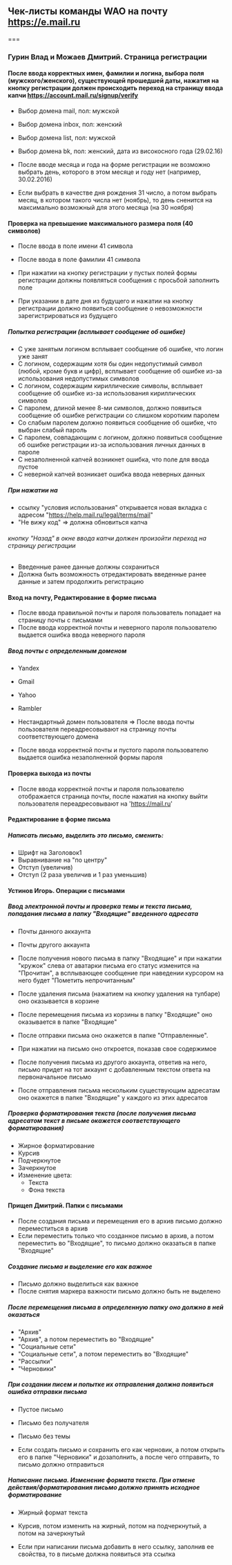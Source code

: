 ## Чек-листы команды WAO на почту https://e.mail.ru
===

### Гурин Влад и Можаев Дмитрий. Страница регистрации

#### После ввода корректных имен, фамилии и логина, выбора поля (мужского/женского), существующей прошедшей даты, нажатия на кнопку регистрации должен происходить переход на страницу ввода капчи https://account.mail.ru/signup/verify


* Выбор домена mail, пол: мужской
* Выбор домена inbox, пол: женский
* Выбор домена list, пол: мужской
* Выбор домена bk, пол: женский, дата из високосного года (29.02.16)


* После вводе месяца и года на форме регистрации не возможно выбрать день, которого в этом месяце и году нет (например, 30.02.2016)
* Если выбрать в качестве дня рождения 31 число, а потом выбрать месяц, в котором такого числа нет (ноябрь), то день сненится на максимально возможный для этого месяца (на 30 ноября)


#### Проверка на превышение максимального размера поля (40 символов)

* После ввода в поле имени 41 символа
* После ввода в поле фамилии 41 символа


* При нажатии на кнопку регистрации у пустых полей формы регистрации должны появляться сообщения с просьбой заполнить поле
* При указании в дате дня из будущего и нажатии на кнопку регистрации должно появиться сообщение о невозможности зарегистрироваться из будущего


##### Попытка регистрации (всплывает сообщение об ошибке)

* С уже занятым логином всплывает сообщение об ошибке, что логин уже занят
* С логином, содержащим хотя бы один недопустимый символ (любой, кроме букв и цифр), всплывает сообщение об ошибке из-за использования недопустимых символов
* С логином, содержащим кириллические символы, всплывает сообщение об ошибке из-за использования кириллических символов
* С паролем, длиной менее 8-ми символов, должно появиться сообщение об ошибке регистрации со слишком коротким паролем
* Со слабым паролем должно появиться сообщение об ошибке, что выбран слабый пароль
* С паролем, совпадающим с логином, должно появиться сообщение об ошибке регистрации из-за использования личных данных в пароле
* С незаполненной капчей возникнет ошибка, что поле для ввода пустое
* С неверной капчей возникает ошибка ввода неверных данных

##### При нажатии на

* ссылку "условия использования" открывается новая вкладка с адресом "https://help.mail.ru/legal/terms/mail"
* "Не вижу код" => должна обновиться капча

###### кнопку "Назад" в окне ввода капчи должен произойти переход на страницу регистрации

* Введенные ранее данные должны сохраниться
* Должна быть возможность отредактировать введенные ранее данные и затем продолжить регистрацию


#### Вход на почту, Редактирование в форме письма

* После ввода правильной почты и пароля пользователь попадает на страницу почты с письмами
* После ввода корректной почты и неверного пароля пользователю выдается ошибка ввода неверного пароля

##### Ввод почты с определенным доменом

* Yandex
* Gmail
* Yahoo
* Rambler
* Нестандартный домен пользователя
=> После ввода почты пользователя переадресовывают на страницу почты соответствующего домена


* После ввода корректной почты и пустого пароля пользователю выдается ошибка незаполненной формы пароля


#### Проверка выхода из почты

* После ввода корректной почты и пароля пользователю отображается страница почты, после нажатия на кнопку выйти пользователя переадресовывают на 'https://mail.ru'

#### Редактирование в форме письма

##### Написать письмо, выделить это письмо, сменить:
* Шрифт на Заголовок1
* Выравнивание на "по центру"
* Отступ (увеличив)
* Отступ (2 раза увеличив и 1 раз уменьшив)


#### Устинов Игорь. Операции с письмами

##### Ввод электронной почты и проверка темы и текста письма, попадания письма в папку "Входящие" введенного адресата

* Почты данного аккаунта
* Почты другого аккаунта


* После получения нового письма в папку "Входящие" и при нажатии "кружок" слева от аватарки письма его статус изменится на "Прочитан", а всплывающее сообщение при наведении курсором на него будет "Пометить непрочитанным"
* После удаления письма (нажатием на кнопку удаления на тулбаре) оно оказывается в корзине
* После перемещения письма из корзины в папку "Входящие" оно оказывается в папке "Входящие"
* После отправки письма оно окажется в папке "Отправленные".
* При нажатии на письмо оно откроется, показав свое содержимое
* После получения письма из другого аккаунта, ответив на него, письмо придет на тот аккаунт с добавленным текстом ответа на первоначальное письмо
* После отправления письма нескольким существующим адресатам оно окажется в папке "Входящие" у каждого из этих адресатов


##### Проверка форматирования текста (после получения письма адресатом текст в письме окажется соответствующего форматирования)

* Жирное форматирование
* Курсив
* Подчеркнутое
* Зачеркнутое
* Изменение цвета:
    - Текста
    - Фона текста


#### Прищеп Дмитрий. Папки с письмами

* После создания письма и перемещения его в архив письмо должно переместиться в архив
* Если переместить только что созданное письмо в архив, а потом переместить во "Входящие", то письмо должно оказаться в папке "Входящие"


##### Cоздание письма и выделение его как важное

* Письмо должно выделиться как важное
* После снятия маркера важности письмо должно быть не выделено

##### После перемещения письма в определенную папку оно должно в ней оказаться

* "Архив"
* "Архив", а потом переместить во "Входящие"
* "Социальные сети"
* "Социальные сети", а потом переместить во "Входящие"
* "Рассылки"
* "Черновики"


##### При создании писем и попытке их отправления должна появиться ошибка отправки письма
* Пустое письмо
* Письмо без получателя
* Письмо без темы

* Если создать письмо и сохранить его как черновик, а потом открыть его в папке "Черновики" и дозаполнить, а после чего отправить, то письмо должно отправиться


##### Написание письма. Изменение формата текста. При отмене действия/форматирования письмо должно принять исходное форматирование

* Жирный формат текста
* Курсив, потом изменить на жирный, потом на подчеркнутый, а потом на зачеркнутый


* Если при написании письма добавить в него ссылку, заполнив ее свойства, то в письме должна появиться эта ссылка
